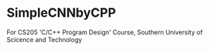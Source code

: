 # SimpleCNNbyCPP
For CS205 'C/C++ Program Design' Course, Southern University of Scicence and Technology
